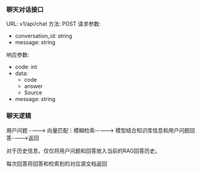 ### 聊天对话接口

URL: v1/api/chat
方法: POST
请求参数:
- conversation_id: string
- message: string

响应参数:

  - code: int
  - data: 
    - code
    - answer
    - Source
  - message: string



### 聊天逻辑

用户问题 ----> 向量匹配｜模糊检索-----> 模型结合知识库信息和用户问题回答---->返回

对于历史信息，仅仅将用户问题和回答放入当前的RAG回答历史。

每次回答将回答和检索到的对应源文档返回

